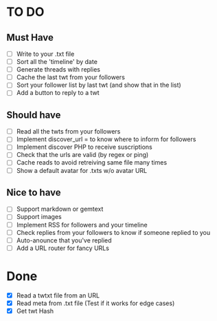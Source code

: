 # TO DO
## Must Have
- [ ] Write to your .txt file
- [ ] Sort all the 'timeline' by date
- [ ] Generate threads with replies
- [ ] Cache the last twt from your followers
- [ ] Sort your follower list by last twt (and show that in the list)
- [ ] Add a button to reply to a twt
## Should have
- [ ] Read all the twts from your followers
- [ ] Implement discover_url = to know where to inform for followers
- [ ] Implement discover PHP to receive suscriptions
- [ ] Check that the urls are valid (by regex or ping)
- [ ] Cache reads to avoid retreiving same file many times
- [ ] Show a default avatar for .txts w/o avatar URL
## Nice to have
- [ ] Support markdown or gemtext
- [ ] Support images
- [ ] Implement RSS for followers and your timeline
- [ ] Check replies from your followers to know if someone replied to you
- [ ] Auto-anounce that you've replied
- [ ] Add a URL router for fancy URLs

# Done
- [X] Read a twtxt file from an URL
- [X] Read meta from .txt file (Test if it works for edge cases)
- [X] Get twt Hash